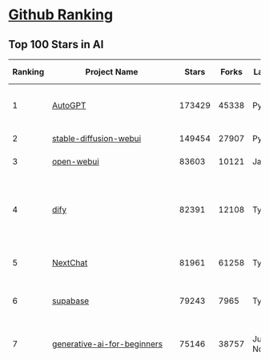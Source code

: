 [Github Ranking](../README.md)
==========

## Top 100 Stars in AI

| Ranking | Project Name | Stars | Forks | Language | Open Issues | Description | Last Commit |
| ------- | ------------ | ----- | ----- | -------- | ----------- | ----------- | ----------- |
| 1 | [AutoGPT](https://github.com/Significant-Gravitas/AutoGPT) | 173429 | 45338 | Python | 187 | AutoGPT is the vision of accessible AI for everyone, to use and to build on. Our mission is to provide the tools, so that you can focus on what matters. | 2025-03-15T23:23:39Z |
| 2 | [stable-diffusion-webui](https://github.com/AUTOMATIC1111/stable-diffusion-webui) | 149454 | 27907 | Python | 2311 | Stable Diffusion web UI | 2025-03-04T16:11:29Z |
| 3 | [open-webui](https://github.com/open-webui/open-webui) | 83603 | 10121 | JavaScript | 163 | User-friendly AI Interface (Supports Ollama, OpenAI API, ...) | 2025-03-15T18:41:06Z |
| 4 | [dify](https://github.com/langgenius/dify) | 82391 | 12108 | TypeScript | 566 | Dify is an open-source LLM app development platform. Dify's intuitive interface combines AI workflow, RAG pipeline, agent capabilities, model management, observability features and more, letting you quickly go from prototype to production. | 2025-03-16T03:19:09Z |
| 5 | [NextChat](https://github.com/ChatGPTNextWeb/NextChat) | 81961 | 61258 | TypeScript | 596 | ✨ Light and Fast AI Assistant. Support: Web \| iOS \| MacOS \| Android \|  Linux \| Windows | 2025-03-14T12:06:14Z |
| 6 | [supabase](https://github.com/supabase/supabase) | 79243 | 7965 | TypeScript | 264 | The open source Firebase alternative. Supabase gives you a dedicated Postgres database to build your web, mobile, and AI applications. | 2025-03-15T16:29:01Z |
| 7 | [generative-ai-for-beginners](https://github.com/microsoft/generative-ai-for-beginners) | 75146 | 38757 | Jupyter Notebook | 3 | 21 Lessons, Get Started Building with Generative AI  🔗 https://microsoft.github.io/generative-ai-for-beginners/ | 2025-03-14T15:32:25Z |
| 8 | [funNLP](https://github.com/fighting41love/funNLP) | 71671 | 14742 | Python | 30 | 中英文敏感词、语言检测、中外手机/电话归属地/运营商查询、名字推断性别、手机号抽取、身份证抽取、邮箱抽取、中日文人名库、中文缩写库、拆字词典、词汇情感值、停用词、反动词表、暴恐词表、繁简体转换、英文模拟中文发音、汪峰歌词生成器、职业名称词库、同义词库、反义词库、否定词库、汽车品牌词库、汽车零件词库、连续英文切割、各种中文词向量、公司名字大全、古诗词库、IT词库、财经词库、成语词库、地名词库、历史名人词库、诗词词库、医学词库、饮食词库、法律词库、汽车词库、动物词库、中文聊天语料、中文谣言数据、百度中文问答数据集、句子相似度匹配算法集合、bert资源、文本生成&摘要相关工具、cocoNLP信息抽取工具、国内电话号码正则匹配、清华大学XLORE:中英文跨语言百科知识图谱、清华大学人工智能技术系列报告、自然语言生成、NLU太难了系列、自动对联数据及机器人、用户名黑名单列表、罪名法务名词及分类模型、微信公众号语料、cs224n深度学习自然语言处理课程、中文手写汉字识别、中文自然语言处理 语料/数据集、变量命名神器、分词语料库+代码、任务型对话英文数据集、ASR 语音数据集 + 基于深度学习的中文语音识别系统、笑声检测器、Microsoft多语言数字/单位/如日期时间识别包、中华新华字典数据库及api(包括常用歇后语、成语、词语和汉字)、文档图谱自动生成、SpaCy 中文模型、Common Voice语音识别数据集新版、神经网络关系抽取、基于bert的命名实体识别、关键词(Keyphrase)抽取包pke、基于医疗领域知识图谱的问答系统、基于依存句法与语义角色标注的事件三元组抽取、依存句法分析4万句高质量标注数据、cnocr：用来做中文OCR的Python3包、中文人物关系知识图谱项目、中文nlp竞赛项目及代码汇总、中文字符数据、speech-aligner: 从“人声语音”及其“语言文本”产生音素级别时间对齐标注的工具、AmpliGraph: 知识图谱表示学习(Python)库：知识图谱概念链接预测、Scattertext 文本可视化(python)、语言/知识表示工具：BERT & ERNIE、中文对比英文自然语言处理NLP的区别综述、Synonyms中文近义词工具包、HarvestText领域自适应文本挖掘工具（新词发现-情感分析-实体链接等）、word2word：(Python)方便易用的多语言词-词对集：62种语言/3,564个多语言对、语音识别语料生成工具：从具有音频/字幕的在线视频创建自动语音识别(ASR)语料库、构建医疗实体识别的模型（包含词典和语料标注）、单文档非监督的关键词抽取、Kashgari中使用gpt-2语言模型、开源的金融投资数据提取工具、文本自动摘要库TextTeaser: 仅支持英文、人民日报语料处理工具集、一些关于自然语言的基本模型、基于14W歌曲知识库的问答尝试--功能包括歌词接龙and已知歌词找歌曲以及歌曲歌手歌词三角关系的问答、基于Siamese bilstm模型的相似句子判定模型并提供训练数据集和测试数据集、用Transformer编解码模型实现的根据Hacker News文章标题自动生成评论、用BERT进行序列标记和文本分类的模板代码、LitBank：NLP数据集——支持自然语言处理和计算人文学科任务的100部带标记英文小说语料、百度开源的基准信息抽取系统、虚假新闻数据集、Facebook: LAMA语言模型分析，提供Transformer-XL/BERT/ELMo/GPT预训练语言模型的统一访问接口、CommonsenseQA：面向常识的英文QA挑战、中文知识图谱资料、数据及工具、各大公司内部里大牛分享的技术文档 PDF 或者 PPT、自然语言生成SQL语句（英文）、中文NLP数据增强（EDA）工具、英文NLP数据增强工具 、基于医药知识图谱的智能问答系统、京东商品知识图谱、基于mongodb存储的军事领域知识图谱问答项目、基于远监督的中文关系抽取、语音情感分析、中文ULMFiT-情感分析-文本分类-语料及模型、一个拍照做题程序、世界各国大规模人名库、一个利用有趣中文语料库 qingyun 训练出来的中文聊天机器人、中文聊天机器人seqGAN、省市区镇行政区划数据带拼音标注、教育行业新闻语料库包含自动文摘功能、开放了对话机器人-知识图谱-语义理解-自然语言处理工具及数据、中文知识图谱：基于百度百科中文页面-抽取三元组信息-构建中文知识图谱、masr: 中文语音识别-提供预训练模型-高识别率、Python音频数据增广库、中文全词覆盖BERT及两份阅读理解数据、ConvLab：开源多域端到端对话系统平台、中文自然语言处理数据集、基于最新版本rasa搭建的对话系统、基于TensorFlow和BERT的管道式实体及关系抽取、一个小型的证券知识图谱/知识库、复盘所有NLP比赛的TOP方案、OpenCLaP：多领域开源中文预训练语言模型仓库、UER：基于不同语料+编码器+目标任务的中文预训练模型仓库、中文自然语言处理向量合集、基于金融-司法领域(兼有闲聊性质)的聊天机器人、g2pC：基于上下文的汉语读音自动标记模块、Zincbase 知识图谱构建工具包、诗歌质量评价/细粒度情感诗歌语料库、快速转化「中文数字」和「阿拉伯数字」、百度知道问答语料库、基于知识图谱的问答系统、jieba_fast 加速版的jieba、正则表达式教程、中文阅读理解数据集、基于BERT等最新语言模型的抽取式摘要提取、Python利用深度学习进行文本摘要的综合指南、知识图谱深度学习相关资料整理、维基大规模平行文本语料、StanfordNLP 0.2.0：纯Python版自然语言处理包、NeuralNLP-NeuralClassifier：腾讯开源深度学习文本分类工具、端到端的封闭域对话系统、中文命名实体识别：NeuroNER vs. BertNER、新闻事件线索抽取、2019年百度的三元组抽取比赛：“科学空间队”源码、基于依存句法的开放域文本知识三元组抽取和知识库构建、中文的GPT2训练代码、ML-NLP - 机器学习(Machine Learning)NLP面试中常考到的知识点和代码实现、nlp4han:中文自然语言处理工具集(断句/分词/词性标注/组块/句法分析/语义分析/NER/N元语法/HMM/代词消解/情感分析/拼写检查、XLM：Facebook的跨语言预训练语言模型、用基于BERT的微调和特征提取方法来进行知识图谱百度百科人物词条属性抽取、中文自然语言处理相关的开放任务-数据集-当前最佳结果、CoupletAI - 基于CNN+Bi-LSTM+Attention 的自动对对联系统、抽象知识图谱、MiningZhiDaoQACorpus - 580万百度知道问答数据挖掘项目、brat rapid annotation tool: 序列标注工具、大规模中文知识图谱数据：1.4亿实体、数据增强在机器翻译及其他nlp任务中的应用及效果、allennlp阅读理解:支持多种数据和模型、PDF表格数据提取工具 、 Graphbrain：AI开源软件库和科研工具，目的是促进自动意义提取和文本理解以及知识的探索和推断、简历自动筛选系统、基于命名实体识别的简历自动摘要、中文语言理解测评基准，包括代表性的数据集&基准模型&语料库&排行榜、树洞 OCR 文字识别 、从包含表格的扫描图片中识别表格和文字、语声迁移、Python口语自然语言处理工具集(英文)、 similarity：相似度计算工具包，java编写、海量中文预训练ALBERT模型 、Transformers 2.0 、基于大规模音频数据集Audioset的音频增强 、Poplar：网页版自然语言标注工具、图片文字去除，可用于漫画翻译 、186种语言的数字叫法库、Amazon发布基于知识的人-人开放领域对话数据集 、中文文本纠错模块代码、繁简体转换 、 Python实现的多种文本可读性评价指标、类似于人名/地名/组织机构名的命名体识别数据集 、东南大学《知识图谱》研究生课程(资料)、. 英文拼写检查库 、 wwsearch是企业微信后台自研的全文检索引擎、CHAMELEON：深度学习新闻推荐系统元架构 、 8篇论文梳理BERT相关模型进展与反思、DocSearch：免费文档搜索引擎、 LIDA：轻量交互式对话标注工具 、aili - the fastest in-memory index in the East 东半球最快并发索引 、知识图谱车音工作项目、自然语言生成资源大全 、中日韩分词库mecab的Python接口库、中文文本摘要/关键词提取、汉字字符特征提取器 (featurizer)，提取汉字的特征（发音特征、字形特征）用做深度学习的特征、中文生成任务基准测评 、中文缩写数据集、中文任务基准测评 - 代表性的数据集-基准(预训练)模型-语料库-baseline-工具包-排行榜、PySS3：面向可解释AI的SS3文本分类器机器可视化工具 、中文NLP数据集列表、COPE - 格律诗编辑程序、doccano：基于网页的开源协同多语言文本标注工具 、PreNLP：自然语言预处理库、简单的简历解析器，用来从简历中提取关键信息、用于中文闲聊的GPT2模型：GPT2-chitchat、基于检索聊天机器人多轮响应选择相关资源列表(Leaderboards、Datasets、Papers)、(Colab)抽象文本摘要实现集锦(教程 、词语拼音数据、高效模糊搜索工具、NLP数据增广资源集、微软对话机器人框架 、 GitHub Typo Corpus：大规模GitHub多语言拼写错误/语法错误数据集、TextCluster：短文本聚类预处理模块 Short text cluster、面向语音识别的中文文本规范化、BLINK：最先进的实体链接库、BertPunc：基于BERT的最先进标点修复模型、Tokenizer：快速、可定制的文本词条化库、中文语言理解测评基准，包括代表性的数据集、基准(预训练)模型、语料库、排行榜、spaCy 医学文本挖掘与信息提取 、 NLP任务示例项目代码集、 python拼写检查库、chatbot-list - 行业内关于智能客服、聊天机器人的应用和架构、算法分享和介绍、语音质量评价指标(MOSNet, BSSEval, STOI, PESQ, SRMR)、 用138GB语料训练的法文RoBERTa预训练语言模型 、BERT-NER-Pytorch：三种不同模式的BERT中文NER实验、无道词典 - 有道词典的命令行版本，支持英汉互查和在线查询、2019年NLP亮点回顾、 Chinese medical dialogue data 中文医疗对话数据集 、最好的汉字数字(中文数字)-阿拉伯数字转换工具、 基于百科知识库的中文词语多词义/义项获取与特定句子词语语义消歧、awesome-nlp-sentiment-analysis - 情感分析、情绪原因识别、评价对象和评价词抽取、LineFlow：面向所有深度学习框架的NLP数据高效加载器、中文医学NLP公开资源整理 、MedQuAD：(英文)医学问答数据集、将自然语言数字串解析转换为整数和浮点数、Transfer Learning in Natural Language Processing (NLP) 、面向语音识别的中文/英文发音辞典、Tokenizers：注重性能与多功能性的最先进分词器、CLUENER 细粒度命名实体识别 Fine Grained Named Entity Recognition、 基于BERT的中文命名实体识别、中文谣言数据库、NLP数据集/基准任务大列表、nlp相关的一些论文及代码, 包括主题模型、词向量(Word Embedding)、命名实体识别(NER)、文本分类(Text Classificatin)、文本生成(Text Generation)、文本相似性(Text Similarity)计算等，涉及到各种与nlp相关的算法，基于keras和tensorflow 、Python文本挖掘/NLP实战示例、 Blackstone：面向非结构化法律文本的spaCy pipeline和NLP模型通过同义词替换实现文本“变脸” 、中文 预训练 ELECTREA 模型: 基于对抗学习 pretrain Chinese Model 、albert-chinese-ner - 用预训练语言模型ALBERT做中文NER 、基于GPT2的特定主题文本生成/文本增广、开源预训练语言模型合集、多语言句向量包、编码、标记和实现：一种可控高效的文本生成方法、 英文脏话大列表 、attnvis：GPT2、BERT等transformer语言模型注意力交互可视化、CoVoST：Facebook发布的多语种语音-文本翻译语料库，包括11种语言(法语、德语、荷兰语、俄语、西班牙语、意大利语、土耳其语、波斯语、瑞典语、蒙古语和中文)的语音、文字转录及英文译文、Jiagu自然语言处理工具 - 以BiLSTM等模型为基础，提供知识图谱关系抽取 中文分词 词性标注 命名实体识别 情感分析 新词发现 关键词 文本摘要 文本聚类等功能、用unet实现对文档表格的自动检测，表格重建、NLP事件提取文献资源列表 、 金融领域自然语言处理研究资源大列表、CLUEDatasetSearch - 中英文NLP数据集：搜索所有中文NLP数据集，附常用英文NLP数据集 、medical_NER - 中文医学知识图谱命名实体识别 、(哈佛)讲因果推理的免费书、知识图谱相关学习资料/数据集/工具资源大列表、Forte：灵活强大的自然语言处理pipeline工具集 、Python字符串相似性算法库、PyLaia：面向手写文档分析的深度学习工具包、TextFooler：针对文本分类/推理的对抗文本生成模块、Haystack：灵活、强大的可扩展问答(QA)框架、中文关键短语抽取工具 | 2024-05-10T07:38:24Z |
| 9 | [n8n](https://github.com/n8n-io/n8n) | 67590 | 17011 | TypeScript | 495 | Fair-code workflow automation platform with native AI capabilities. Combine visual building with custom code, self-host or cloud, 400+ integrations. | 2025-03-15T12:47:38Z |
| 10 | [AppFlowy](https://github.com/AppFlowy-IO/AppFlowy) | 61371 | 4107 | Dart | 912 | Bring projects, wikis, and teams together with AI. AppFlowy is the AI collaborative workspace where you achieve more without losing control of your data. The leading open source Notion alternative. | 2025-03-16T02:23:29Z |
| 11 | [lobe-chat](https://github.com/lobehub/lobe-chat) | 57708 | 12266 | TypeScript | 607 | 🤯 Lobe Chat - an open-source, modern-design AI chat framework. Supports Multi AI Providers( OpenAI / Claude 3 / Gemini / Ollama / DeepSeek / Qwen), Knowledge Base (file upload / knowledge management / RAG ), Multi-Modals (Plugins/Artifacts) and Thinking. One-click FREE deployment of your private ChatGPT/ Claude / DeepSeek application. | 2025-03-16T00:32:28Z |
| 12 | [ChatGPT](https://github.com/lencx/ChatGPT) | 53646 | 6055 | Rust | 781 | 🔮 ChatGPT Desktop Application (Mac, Windows and Linux) | 2024-08-29T17:58:11Z |
| 13 | [gpt-engineer](https://github.com/AntonOsika/gpt-engineer) | 53382 | 6984 | Python | 22 | CLI platform to experiment with codegen. Precursor to: https://lovable.dev | 2024-11-17T22:47:32Z |
| 14 | [MetaGPT](https://github.com/geekan/MetaGPT) | 52476 | 6209 | Python | 52 | 🌟 The Multi-Agent Framework: First AI Software Company, Towards Natural Language Programming | 2025-03-13T06:22:42Z |
| 15 | [langflow](https://github.com/langflow-ai/langflow) | 51588 | 5668 | Python | 344 | Langflow is a powerful tool for building and deploying AI-powered agents and workflows. | 2025-03-16T02:33:21Z |
| 16 | [meilisearch](https://github.com/meilisearch/meilisearch) | 49766 | 1953 | Rust | 181 | A lightning-fast search engine API bringing AI-powered hybrid search to your sites and applications. | 2025-03-14T14:21:03Z |
| 17 | [Deep-Live-Cam](https://github.com/hacksider/Deep-Live-Cam) | 44649 | 6586 | Python | 15 | real time face swap and one-click video deepfake with only a single image | 2025-03-15T16:03:39Z |
| 18 | [browser-use](https://github.com/browser-use/browser-use) | 44348 | 4516 | Python | 313 | Make websites accessible for AI agents | 2025-03-11T06:13:25Z |
| 19 | [LLaMA-Factory](https://github.com/hiyouga/LLaMA-Factory) | 44267 | 5413 | Python | 352 | Unified Efficient Fine-Tuning of 100+ LLMs & VLMs (ACL 2024) | 2025-03-15T12:55:25Z |
| 20 | [LLMs-from-scratch](https://github.com/rasbt/LLMs-from-scratch) | 41971 | 5735 | Jupyter Notebook | 0 | Implement a ChatGPT-like LLM in PyTorch from scratch, step by step | 2025-03-15T22:13:17Z |
| 21 | [JeecgBoot](https://github.com/jeecgboot/JeecgBoot) | 41851 | 15151 | Java | 45 | 🔥「AI 低代码平台」前后端分离 SpringBoot 2.x/3.x，SpringCloud，Ant Design&Vue3，Mybatis，Shiro！强大的代码生成器让前后端代码一键生成，无需写任何代码! 引领AI低代码开发模式 AI生成->OnlineCoding->代码生成->手工MERGE，帮助Java项目解决80%重复工作，让开发更关注业务，提高开发效率、节省成本，同时又不失灵活性 | 2025-03-13T01:53:12Z |
| 22 | [autogen](https://github.com/microsoft/autogen) | 41501 | 6180 | Python | 464 | A programming framework for agentic AI 🤖 PyPi: autogen-agentchat Discord: https://aka.ms/autogen-discord Office Hour: https://aka.ms/autogen-officehour | 2025-03-16T03:37:44Z |
| 23 | [anything-llm](https://github.com/Mintplex-Labs/anything-llm) | 41060 | 3948 | JavaScript | 240 | The all-in-one Desktop & Docker AI application with built-in RAG, AI agents, No-code agent builder, and more. | 2025-03-14T21:17:35Z |
| 24 | [ColossalAI](https://github.com/hpcaitech/ColossalAI) | 40601 | 4480 | Python | 418 | Making large AI models cheaper, faster and more accessible | 2025-03-14T10:15:31Z |
| 25 | [kong](https://github.com/Kong/kong) | 40359 | 4883 | Lua | 54 | 🦍 The Cloud-Native API Gateway and AI Gateway. | 2025-03-15T14:49:34Z |
| 26 | [ailearning](https://github.com/apachecn/ailearning) | 40333 | 11516 | Python | 2 | AiLearning：数据分析+机器学习实战+线性代数+PyTorch+NLTK+TF2 | 2024-11-12T16:21:55Z |
| 27 | [ClickHouse](https://github.com/ClickHouse/ClickHouse) | 39535 | 7176 | C++ | 3907 | ClickHouse® is a real-time analytics database management system | 2025-03-15T21:41:09Z |
| 28 | [airflow](https://github.com/apache/airflow) | 39176 | 14796 | Python | 1143 | Apache Airflow - A platform to programmatically author, schedule, and monitor workflows | 2025-03-15T21:44:20Z |
| 29 | [WeChatMsg](https://github.com/LC044/WeChatMsg) | 38043 | 3918 | Python | 59 | 提取微信聊天记录，将其导出成HTML、Word、Excel文档永久保存，对聊天记录进行分析生成年度聊天报告，用聊天数据训练专属于个人的AI聊天助手 | 2025-03-11T09:59:23Z |
| 30 | [quivr](https://github.com/QuivrHQ/quivr) | 37536 | 3637 | Python | 25 | Opiniated RAG for integrating GenAI in your apps 🧠   Focus on your product rather than the RAG. Easy integration in existing products with customisation!  Any LLM: GPT4, Groq, Llama. Any Vectorstore: PGVector, Faiss. Any Files. Anyway you want.  | 2025-03-14T15:10:35Z |
| 31 | [Open-Assistant](https://github.com/LAION-AI/Open-Assistant) | 37255 | 3264 | Python | 226 | OpenAssistant is a chat-based assistant that understands tasks, can interact with third-party systems, and retrieve information dynamically to do so. | 2024-08-17T01:55:35Z |
| 32 | [OpenBB](https://github.com/OpenBB-finance/OpenBB) | 36846 | 3347 | Python | 36 | Investment Research for Everyone, Everywhere. | 2025-03-16T01:12:25Z |
| 33 | [GitHubDaily](https://github.com/GitHubDaily/GitHubDaily) | 36690 | 3868 | None | 317 | 坚持分享 GitHub 上高质量、有趣实用的开源技术教程、开发者工具、编程网站、技术资讯。A list cool, interesting projects of GitHub. | 2025-01-14T10:15:57Z |
| 34 | [photoprism](https://github.com/photoprism/photoprism) | 36688 | 2033 | Go | 445 | AI-Powered Photos App for the Decentralized Web 🌈💎✨ | 2025-03-15T17:46:54Z |
| 35 | [AI-For-Beginners](https://github.com/microsoft/AI-For-Beginners) | 36492 | 6559 | Jupyter Notebook | 25 | 12 Weeks, 24 Lessons, AI for All! | 2025-03-11T16:34:40Z |
| 36 | [ray](https://github.com/ray-project/ray) | 36004 | 6104 | Python | 3741 | Ray is an AI compute engine. Ray consists of a core distributed runtime and a set of AI Libraries for accelerating ML workloads. | 2025-03-15T16:39:00Z |
| 37 | [MockingBird](https://github.com/babysor/MockingBird) | 35956 | 5238 | Python | 474 | 🚀AI拟声: 5秒内克隆您的声音并生成任意语音内容 Clone a voice in 5 seconds to generate arbitrary speech in real-time | 2024-11-15T05:00:29Z |
| 38 | [upscayl](https://github.com/upscayl/upscayl) | 35730 | 1643 | TypeScript | 57 | 🆙 Upscayl - #1 Free and Open Source AI Image Upscaler for Linux, MacOS and Windows. | 2025-03-10T00:05:23Z |
| 39 | [chatgpt-on-wechat](https://github.com/zhayujie/chatgpt-on-wechat) | 35713 | 9035 | Python | 285 | 基于大模型搭建的聊天机器人，同时支持 微信公众号、企业微信应用、飞书、钉钉 等接入，可选择GPT3.5/GPT-4o/GPT-o1/ DeepSeek/Claude/文心一言/讯飞星火/通义千问/ Gemini/GLM-4/Claude/Kimi/LinkAI，能处理文本、语音和图片，访问操作系统和互联网，支持基于自有知识库进行定制企业智能客服。 | 2025-02-05T04:27:07Z |
| 40 | [google-research](https://github.com/google-research/google-research) | 35116 | 8032 | Jupyter Notebook | 1011 | Google Research | 2025-03-14T10:48:35Z |
| 41 | [gold-miner](https://github.com/xitu/gold-miner) | 33983 | 5036 | None | 5 | 🥇掘金翻译计划，可能是世界最大最好的英译中技术社区，最懂读者和译者的翻译平台： | 2024-04-17T09:44:37Z |
| 42 | [crawl4ai](https://github.com/unclecode/crawl4ai) | 33409 | 2866 | Python | 74 | 🚀🤖 Crawl4AI: Open-source LLM Friendly Web Crawler & Scraper. Don't be shy, join here: https://discord.gg/mEkkMXFG | 2025-03-14T13:36:28Z |
| 43 | [AgentGPT](https://github.com/reworkd/AgentGPT) | 33368 | 9363 | TypeScript | 126 | 🤖 Assemble, configure, and deploy autonomous AI Agents in your browser. | 2025-03-10T21:21:44Z |
| 44 | [chatbox](https://github.com/Bin-Huang/chatbox) | 33292 | 3170 | TypeScript | 594 | User-friendly Desktop Client App for AI Models/LLMs (GPT, Claude, Gemini, Ollama...) | 2025-03-04T00:02:32Z |
| 45 | [gpt-pilot](https://github.com/Pythagora-io/gpt-pilot) | 32491 | 3306 | Python | 233 | The first real AI developer | 2025-03-04T06:26:32Z |
| 46 | [firecrawl](https://github.com/mendableai/firecrawl) | 31236 | 2657 | TypeScript | 124 | 🔥 Turn entire websites into LLM-ready markdown or structured data. Scrape, crawl and extract with a single API. | 2025-03-16T02:50:21Z |
| 47 | [fairseq](https://github.com/facebookresearch/fairseq) | 31155 | 6488 | Python | 1165 | Facebook AI Research Sequence-to-Sequence Toolkit written in Python. | 2025-01-09T16:43:36Z |
| 48 | [spaCy](https://github.com/explosion/spaCy) | 31134 | 4469 | Python | 161 | 💫 Industrial-strength Natural Language Processing (NLP) in Python | 2025-02-03T17:32:33Z |
| 49 | [LocalAI](https://github.com/mudler/LocalAI) | 31050 | 2345 | Go | 412 | :robot: The free, Open Source alternative to OpenAI, Claude and others. Self-hosted and local-first. Drop-in replacement for OpenAI,  running on consumer-grade hardware. No GPU required. Runs gguf, transformers, diffusers and many more models architectures. Features: Generate Text, Audio, Video, Images, Voice Cloning, Distributed, P2P inference | 2025-03-15T21:43:48Z |
| 50 | [chatbot-ui](https://github.com/mckaywrigley/chatbot-ui) | 30480 | 8504 | TypeScript | 160 | AI chat for any model. | 2024-08-03T00:38:07Z |
| 51 | [tabby](https://github.com/TabbyML/tabby) | 30446 | 1411 | Rust | 177 | Self-hosted AI coding assistant | 2025-03-15T20:03:00Z |
| 52 | [fabric](https://github.com/danielmiessler/fabric) | 30008 | 3089 | Go | 189 | fabric is an open-source framework for augmenting humans using AI. It provides a modular framework for solving specific problems using a crowdsourced set of AI prompts that can be used anywhere. | 2025-03-13T02:06:32Z |
| 53 | [AI-Expert-Roadmap](https://github.com/AMAI-GmbH/AI-Expert-Roadmap) | 29657 | 2525 | JavaScript | 19 | Roadmap to becoming an Artificial Intelligence Expert in 2022 | 2023-12-31T02:20:16Z |
| 54 | [ruoyi-vue-pro](https://github.com/YunaiV/ruoyi-vue-pro) | 29646 | 6407 | Java | 3 | 🔥 官方推荐 🔥 RuoYi-Vue 全新 Pro 版本，优化重构所有功能。基于 Spring Boot + MyBatis Plus + Vue & Element 实现的后台管理系统 + 微信小程序，支持 RBAC 动态权限、数据权限、SaaS 多租户、Flowable 工作流、三方登录、支付、短信、商城、CRM、ERP、AI 大模型等功能。你的 ⭐️ Star ⭐️，是作者生发的动力！ | 2025-03-15T12:51:14Z |
| 55 | [netron](https://github.com/lutzroeder/netron) | 29644 | 2862 | JavaScript | 20 | Visualizer for neural network, deep learning and machine learning models | 2025-03-15T16:32:13Z |
| 56 | [roop](https://github.com/s0md3v/roop) | 29465 | 6665 | Python | 0 | one-click face swap | 2024-08-19T12:57:17Z |
| 57 | [Mr.-Ranedeer-AI-Tutor](https://github.com/JushBJJ/Mr.-Ranedeer-AI-Tutor) | 29403 | 3373 | None | 13 | A GPT-4 AI Tutor Prompt for customizable personalized learning experiences. | 2024-03-25T13:06:55Z |
| 58 | [aider](https://github.com/Aider-AI/aider) | 29275 | 2659 | Python | 606 | aider is AI pair programming in your terminal | 2025-03-15T02:43:45Z |
| 59 | [pytorch-lightning](https://github.com/Lightning-AI/pytorch-lightning) | 29128 | 3452 | Python | 888 | Pretrain, finetune ANY AI model of ANY size on multiple GPUs, TPUs with zero code changes. | 2025-03-15T00:52:20Z |
| 60 | [cursor](https://github.com/getcursor/cursor) | 28562 | 1778 | None | 1493 | The AI Code Editor | 2024-10-13T19:23:26Z |
| 61 | [crewAI](https://github.com/crewAIInc/crewAI) | 28482 | 3862 | Python | 99 | Framework for orchestrating role-playing, autonomous AI agents. By fostering collaborative intelligence, CrewAI empowers agents to work together seamlessly, tackling complex tasks. | 2025-03-14T15:04:35Z |
| 62 | [Jobs_Applier_AI_Agent_AIHawk](https://github.com/feder-cr/Jobs_Applier_AI_Agent_AIHawk) | 27613 | 4131 | Python | 34 | Jobs_Applier_AI_Agent_AIHawk aims to easy job hunt process by automating the job application process. Utilizing artificial intelligence, it enables users to apply for multiple jobs in a tailored way. | 2025-03-14T12:01:49Z |
| 63 | [mindsdb](https://github.com/mindsdb/mindsdb) | 27330 | 4917 | Python | 69 | AI's query engine - Platform for building AI that can learn and answer questions over large scale federated data. | 2025-03-15T19:36:32Z |
| 64 | [so-vits-svc](https://github.com/svc-develop-team/so-vits-svc) | 26706 | 4934 | Python | 21 | SoftVC VITS Singing Voice Conversion | 2023-11-11T13:11:31Z |
| 65 | [khoj](https://github.com/khoj-ai/khoj) | 26673 | 1457 | Python | 69 | Your AI second brain. Self-hostable. Get answers from the web or your docs. Build custom agents, schedule automations, do deep research. Turn any online or local LLM into your personal, autonomous AI (gpt, claude, gemini, llama, qwen, mistral). Get started - free. | 2025-03-13T20:44:12Z |
| 66 | [exo](https://github.com/exo-explore/exo) | 26586 | 1616 | Python | 309 | Run your own AI cluster at home with everyday devices 📱💻 🖥️⌚ | 2025-03-12T06:24:57Z |
| 67 | [mem0](https://github.com/mem0ai/mem0) | 26221 | 2473 | Python | 218 | The Memory layer for AI Agents | 2025-03-15T03:00:28Z |
| 68 | [generative-models](https://github.com/Stability-AI/generative-models) | 25506 | 2832 | Python | 259 | Generative Models by Stability AI | 2024-09-04T22:00:56Z |
| 69 | [MoneyPrinterTurbo](https://github.com/harry0703/MoneyPrinterTurbo) | 25338 | 3691 | Python | 112 | 利用AI大模型，一键生成高清短视频 Generate short videos with one click using AI LLM. | 2025-02-10T03:08:23Z |
| 70 | [nx](https://github.com/nrwl/nx) | 24950 | 2475 | TypeScript | 617 | Build system, optimized for monorepos, with AI-powered architectural awareness and advanced CI capabilities. | 2025-03-15T17:21:25Z |
| 71 | [InvokeAI](https://github.com/invoke-ai/InvokeAI) | 24641 | 2504 | TypeScript | 656 | Invoke is a leading creative engine for Stable Diffusion models, empowering professionals, artists, and enthusiasts to generate and create visual media using the latest AI-driven technologies. The solution offers an industry leading WebUI, and serves as the foundation for multiple commercial products. | 2025-03-15T23:27:11Z |
| 72 | [continue](https://github.com/continuedev/continue) | 24560 | 2426 | TypeScript | 678 | ⏩ Create, share, and use custom AI code assistants with our open-source IDE extensions and hub of models, rules, prompts, docs, and other building blocks | 2025-03-16T01:02:37Z |
| 73 | [Genesis](https://github.com/Genesis-Embodied-AI/Genesis) | 24386 | 2117 | Python | 177 | A generative world for general-purpose robotics & embodied AI learning. | 2025-03-16T01:05:16Z |
| 74 | [composio](https://github.com/ComposioHQ/composio) | 24285 | 4369 | Python | 26 | Composio equip's your AI agents & LLMs with 100+ high-quality integrations via function calling | 2025-03-14T05:04:40Z |
| 75 | [docling](https://github.com/docling-project/docling) | 23985 | 1400 | Python | 187 | Get your documents ready for gen AI | 2025-03-14T15:39:49Z |
| 76 | [max](https://github.com/modular/max) | 23788 | 2589 | Mojo | 606 | The MAX Platform (includes Mojo) | 2025-03-15T06:55:22Z |
| 77 | [semantic-kernel](https://github.com/microsoft/semantic-kernel) | 23531 | 3600 | C# | 391 | Integrate cutting-edge LLM technology quickly and easily into your apps | 2025-03-15T07:24:09Z |
| 78 | [Follow](https://github.com/RSSNext/Follow) | 23228 | 974 | TypeScript | 231 | 🧡 Follow everything in one place | 2025-03-16T02:18:45Z |
| 79 | [LibreChat](https://github.com/danny-avila/LibreChat) | 23226 | 3891 | TypeScript | 145 | Enhanced ChatGPT Clone: Features Agents, DeepSeek, Anthropic, AWS, OpenAI, Assistants API, Azure, Groq, o1, GPT-4o, Mistral, OpenRouter, Vertex AI, Gemini, Artifacts, AI model switching, message search, Code Interpreter, langchain, DALL-E-3, OpenAPI Actions, Functions, Secure Multi-User Auth, Presets, open-source for self-hosting. Active project. | 2025-03-16T00:49:54Z |
| 80 | [llm-app](https://github.com/pathwaycom/llm-app) | 22950 | 388 | Jupyter Notebook | 5 | Ready-to-run cloud templates for RAG, AI pipelines, and enterprise search with live data. 🐳Docker-friendly.⚡Always in sync with Sharepoint, Google Drive, S3, Kafka, PostgreSQL, real-time data APIs, and more. | 2025-03-11T08:31:38Z |
| 81 | [FastGPT](https://github.com/labring/FastGPT) | 22712 | 5830 | TypeScript | 440 | FastGPT is a knowledge-based platform built on the LLMs, offers a comprehensive suite of out-of-the-box capabilities such as data processing, RAG retrieval, and visual AI workflow orchestration, letting you easily develop and deploy complex question-answering systems without the need for extensive setup or configuration. | 2025-03-15T15:49:32Z |
| 82 | [500-AI-Machine-learning-Deep-learning-Computer-vision-NLP-Projects-with-code](https://github.com/ashishpatel26/500-AI-Machine-learning-Deep-learning-Computer-vision-NLP-Projects-with-code) | 22528 | 5499 | None | 39 | 500 AI Machine learning Deep learning Computer vision NLP Projects with code | 2024-07-26T13:06:49Z |
| 83 | [Warp](https://github.com/warpdotdev/Warp) | 22520 | 403 | None | 2672 | Warp is a modern, Rust-based terminal with AI built in so you and your team can build great software, faster. | 2025-03-04T16:49:27Z |
| 84 | [qdrant](https://github.com/qdrant/qdrant) | 22506 | 1543 | Rust | 313 | Qdrant - High-performance, massive-scale Vector Database and Vector Search Engine for the next generation of AI. Also available in the cloud https://cloud.qdrant.io/ | 2025-03-14T17:27:47Z |
| 85 | [gin-vue-admin](https://github.com/flipped-aurora/gin-vue-admin) | 22400 | 6577 | Go | 21 | 🚀Vite+Vue3+Gin拥有AI辅助的基础开发平台，支持TS和JS混用。它集成了JWT鉴权、权限管理、动态路由、显隐可控组件、分页封装、多点登录拦截、资源权限、上传下载、代码生成器、表单生成器和可配置的导入导出等开发必备功能。 | 2025-03-15T08:42:42Z |
| 86 | [facefusion](https://github.com/facefusion/facefusion) | 21970 | 3317 | Python | 0 | Industry leading face manipulation platform | 2025-03-13T20:13:54Z |
| 87 | [learnopencv](https://github.com/spmallick/learnopencv) | 21706 | 11674 | Jupyter Notebook | 229 | Learn OpenCV  : C++ and Python Examples | 2025-03-14T05:57:19Z |
| 88 | [frigate](https://github.com/blakeblackshear/frigate) | 21557 | 1986 | TypeScript | 104 | NVR with realtime local object detection for IP cameras | 2025-03-15T16:20:10Z |
| 89 | [serve](https://github.com/jina-ai/serve) | 21430 | 2219 | Python | 5 | ☁️ Build multimodal AI applications with cloud-native stack | 2025-03-12T15:29:22Z |
| 90 | [gpt-crawler](https://github.com/BuilderIO/gpt-crawler) | 21094 | 2249 | TypeScript | 91 | Crawl a site to generate knowledge files to create your own custom GPT from a URL | 2025-01-23T00:18:52Z |
| 91 | [agno](https://github.com/agno-agi/agno) | 20827 | 2760 | Python | 62 | Build Multimodal AI Agents with memory, knowledge and tools. Simple, fast and model-agnostic. | 2025-03-15T08:40:41Z |
| 92 | [Chat2DB](https://github.com/CodePhiliaX/Chat2DB) | 20667 | 2273 | Java | 429 | 🔥🔥🔥AI-driven database tool and SQL client, The hottest GUI client, supporting MySQL, Oracle, PostgreSQL, DB2, SQL Server, DB2, SQLite, H2, ClickHouse, and more. | 2025-03-05T07:57:52Z |
| 93 | [IOPaint](https://github.com/Sanster/IOPaint) | 20643 | 2102 | Python | 75 | Image inpainting tool powered by SOTA AI Model. Remove any unwanted object, defect, people from your pictures or erase and replace(powered by stable diffusion) any thing on your pictures. | 2024-11-23T14:58:01Z |
| 94 | [Perplexica](https://github.com/ItzCrazyKns/Perplexica) | 20600 | 2065 | TypeScript | 119 | Perplexica is an AI-powered search engine. It is an Open source alternative to Perplexity AI | 2025-03-14T16:35:36Z |
| 95 | [h4cker](https://github.com/The-Art-of-Hacking/h4cker) | 20233 | 3718 | Jupyter Notebook | 1 | This repository is primarily maintained by Omar Santos (@santosomar) and includes thousands of resources related to ethical hacking, bug bounties, digital forensics and incident response (DFIR), artificial intelligence security, vulnerability research, exploit development, reverse engineering, and more. | 2025-03-02T03:07:28Z |
| 96 | [gpt-researcher](https://github.com/assafelovic/gpt-researcher) | 20146 | 2582 | Python | 58 | LLM based autonomous agent that conducts deep local and web research on any topic and generates a long report with citations. | 2025-03-14T10:45:53Z |
| 97 | [openui](https://github.com/wandb/openui) | 20112 | 1884 | TypeScript | 60 | OpenUI let's you describe UI using your imagination, then see it rendered live. | 2024-10-21T18:02:00Z |
| 98 | [recommenders](https://github.com/recommenders-team/recommenders) | 19918 | 3173 | Python | 163 | Best Practices on Recommendation Systems | 2025-03-10T14:53:08Z |
| 99 | [haystack](https://github.com/deepset-ai/haystack) | 19809 | 2096 | Python | 115 | AI orchestration framework to build customizable, production-ready LLM applications. Connect components (models, vector DBs, file converters) to pipelines or agents that can interact with your data. With advanced retrieval methods, it's best suited for building RAG, question answering, semantic search or conversational agent chatbots. | 2025-03-15T20:43:31Z |
| 100 | [mlflow](https://github.com/mlflow/mlflow) | 19776 | 4396 | Python | 1394 | Open source platform for the machine learning lifecycle | 2025-03-15T02:25:06Z |

